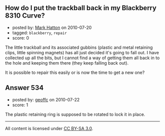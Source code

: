 ## How do I put the trackball back in my Blackberry 8310 Curve?

- posted by: [Mark Hatton](https://stackexchange.com/users/-1/9-mark-hatton) on 2010-07-20
- tagged: `blackberry`, `repair`
- score: 0

<p>The little trackball and its associated gubbins (plastic and metal retaining clips, little spinning magnets) has all just decided it's going to fall out. I have collected up all the bits, but I cannot find a way of getting them all back in to the hole and keeping them there (they keep falling back out).</p>

<p>It is possible to repair this easily or is now the time to get a new one?</p>



## Answer 534

- posted by: [geoffc](https://stackexchange.com/users/-1/13-geoffc) on 2010-07-22
- score: 1

<p>The plastic retaining ring is supposed to be rotated to lock it in place.</p>




---

All content is licensed under [CC BY-SA 3.0](https://creativecommons.org/licenses/by-sa/3.0/).

